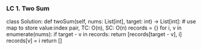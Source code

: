 ### LC 1. Two Sum
class Solution:
    def twoSum(self, nums: List[int], target: int) -> List[int]:
        # use map to store value:index pair, TC: O(n), SC: O(n)
        records = {}
        for i, v in enumerate(nums):
            if target - v in records:
                return [records[target - v], i]
            records[v] = i
        return []